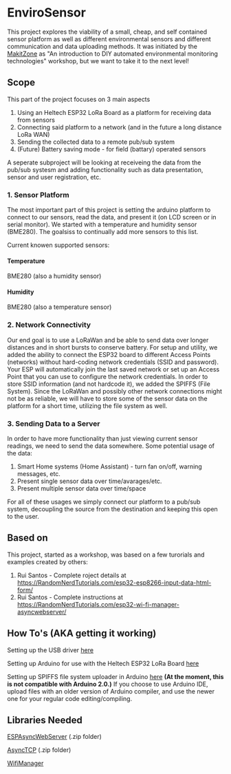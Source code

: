 # EnviroSensor

This project explores the viability of a small, cheap, and self contained sensor platform as well as different environmental sensors and different communication and data uploading methods. It was initiated by the [MakitZone](https://makeit.zone/) as "An introduction to DIY automated environmental monitoring technologies" workshop, but we want to take it to the next level!

## Scope
This part of the project focuses on 3 main aspects
1. Using an Heltech ESP32 LoRa Board as a platform for receiving data from sensors
2. Connecting said platform to a network (and in the future a long distance LoRa WAN)
3. Sending the collected data to a remote pub/sub system
4. (Future) Battery saving mode - for field (battary) operated sensors

A seperate subproject will be looking at receiveing the data from the pub/sub systesm and adding functionality such as data presentation, sensor and user registration, etc.

### 1. Sensor Platform
The most important part of this project is setting the arduino platform to connect to our sensors, read the data, and present it (on LCD screen or in serial monitor).
We started with a temperature and humidity sensor (BME280). The goalsiss to continually add more sensors to this list.

Current knowen supported sensors:
#### Temperature
BME280 (also a humidity sensor)

#### Humidity
BME280 (also a temperature sensor)

### 2. Network Connectivity
Our end goal is to use a LoRaWan and be able to send data over longer distances and in short bursts to conserve battery.
For setup and utility, we added the ability to connect the ESP32 board to different Access Points (networks) without hard-coding network credentials (SSID and password). Your ESP will automatically join the last saved network or set up an Access Point that you can use to configure the network credentials.
In order to store SSID information (and not hardcode it), we added the SPIFFS (File System).
Since the LoRaWan and possibly other network connections might not be as reliable, we will have to store some of the sensor data on the platform for a short time, utilizing the file system as well.

### 3. Sending Data to a Server
In order to have more functionality than just viewing current sensor readings, we need to send the data somewhere.
Some potential usage of the data:
1.  Smart Home systems (Home Assistant) - turn fan on/off, warning messages, etc.
2.  Present single sensor data over time/avarages/etc.
3.  Present multiple sensor data over time/space

For all of these usages we simply connect our platform to a pub/sub system, decoupling the source from the destination and keeping this open to the user.

## Based on
This project, started as a workshop, was based on a few turorials and examples created by others:
1.  Rui Santos - Complete roject details at https://RandomNerdTutorials.com/esp32-esp8266-input-data-html-form/
2.  Rui Santos - Complete instructions at https://RandomNerdTutorials.com/esp32-wi-fi-manager-asyncwebserver/

## How To's (AKA getting it working)
Setting up the USB driver [here](https://docs.heltec.org/general/establish_serial_connection.html)

Setting up Arduino for use with the Heltech ESP32 LoRa Board [here](https://docs.heltec.org/en/node/esp32/index.html)

Setting up SPIFFS file system uploader in Arduino [here](https://randomnerdtutorials.com/install-esp32-filesystem-uploader-arduino-ide/) 
**(At the moment, this is not compatible with Arduino 2.0.)**
If you choose to use Arduino IDE, upload files with an older version of Arduino compiler, and use the newer one for your regular code editing/compiling.

## Libraries Needed
[ESPAsyncWebServer](https://github.com/me-no-dev/ESPAsyncWebServer/archive/refs/heads/master.zip) (.zip folder)

[AsyncTCP](https://github.com/me-no-dev/AsyncTCP/archive/refs/heads/master.zip) (.zip folder)

[WifiManager](https://github.com/tzapu/WiFiManager)

